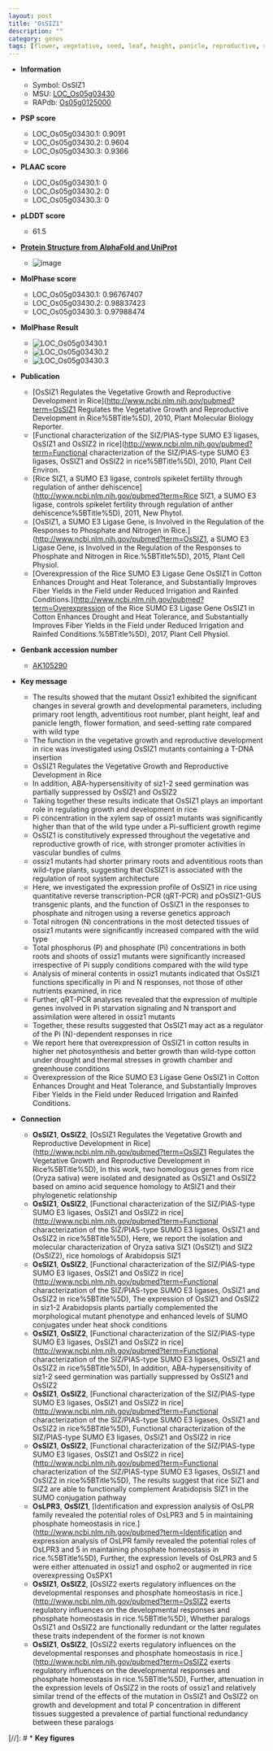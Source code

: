 ```yaml
---
layout: post
title: "OsSIZ1"
description: ""
category: genes
tags: [flower, vegetative, seed, leaf, height, panicle, reproductive, root, adventitious root, primary root, seed germination, growth, xylem, vascular bundle, nitrogen, architecture, Pi, phosphate,  pi , phosphorus, root system architecture, reproductive growth, drought, photosynthesis, heat tolerance]
---
```


* **Information**  
    + Symbol: OsSIZ1  
    + MSU: [LOC_Os05g03430](http://rice.plantbiology.msu.edu/cgi-bin/ORF_infopage.cgi?orf=LOC_Os05g03430)  
    + RAPdb: [Os05g0125000](http://rapdb.dna.affrc.go.jp/viewer/gbrowse_details/irgsp1?name=Os05g0125000)  

* **PSP score**  
    + LOC_Os05g03430.1: 0.9091 
    + LOC_Os05g03430.2: 0.9604 
    + LOC_Os05g03430.3: 0.9366 

* **PLAAC score**  
    + LOC_Os05g03430.1: 0 
    + LOC_Os05g03430.2: 0 
    + LOC_Os05g03430.3: 0 

* **pLDDT score**
    + 61.5

* **[Protein Structure from AlphaFold and UniProt](https://www.uniprot.org/uniprotkb/Q6L4L4/entry#structure)**
    + ![image](https://ricepsp.github.io/images/Q6/AF-Q6L4L4-F1.png)

* **MolPhase score**
    + LOC_Os05g03430.1: 0.96767407
    + LOC_Os05g03430.2: 0.98837423
    + LOC_Os05g03430.3: 0.97988474

* **MolPhase Result**
    + ![LOC_Os05g03430.1](https://304243504.github.io/Pictures/LOC_Os05g/LOC_Os05g03430.1.png)
    + ![LOC_Os05g03430.2](https://304243504.github.io/Pictures/LOC_Os05g/LOC_Os05g03430.2.png)
    + ![LOC_Os05g03430.3](https://304243504.github.io/Pictures/LOC_Os05g/LOC_Os05g03430.3.png)

* **Publication**  
    + [OsSIZ1 Regulates the Vegetative Growth and Reproductive Development in Rice](http://www.ncbi.nlm.nih.gov/pubmed?term=OsSIZ1 Regulates the Vegetative Growth and Reproductive Development in Rice%5BTitle%5D), 2010, Plant Molecular Biology Reporter.
    + [Functional characterization of the SIZ/PIAS-type SUMO E3 ligases, OsSIZ1 and OsSIZ2 in rice](http://www.ncbi.nlm.nih.gov/pubmed?term=Functional characterization of the SIZ/PIAS-type SUMO E3 ligases, OsSIZ1 and OsSIZ2 in rice%5BTitle%5D), 2010, Plant Cell Environ.
    + [Rice SIZ1, a SUMO E3 ligase, controls spikelet fertility through regulation of anther dehiscence](http://www.ncbi.nlm.nih.gov/pubmed?term=Rice SIZ1, a SUMO E3 ligase, controls spikelet fertility through regulation of anther dehiscence%5BTitle%5D), 2011, New Phytol.
    + [OsSIZ1, a SUMO E3 Ligase Gene, is Involved in the Regulation of the Responses to Phosphate and Nitrogen in Rice.](http://www.ncbi.nlm.nih.gov/pubmed?term=OsSIZ1, a SUMO E3 Ligase Gene, is Involved in the Regulation of the Responses to Phosphate and Nitrogen in Rice.%5BTitle%5D), 2015, Plant Cell Physiol.
    + [Overexpression of the Rice SUMO E3 Ligase Gene OsSIZ1 in Cotton Enhances Drought and Heat Tolerance, and Substantially Improves Fiber Yields in the Field under Reduced Irrigation and Rainfed Conditions.](http://www.ncbi.nlm.nih.gov/pubmed?term=Overexpression of the Rice SUMO E3 Ligase Gene OsSIZ1 in Cotton Enhances Drought and Heat Tolerance, and Substantially Improves Fiber Yields in the Field under Reduced Irrigation and Rainfed Conditions.%5BTitle%5D), 2017, Plant Cell Physiol.

* **Genbank accession number**  
    + [AK105290](http://www.ncbi.nlm.nih.gov/nuccore/AK105290)

* **Key message**  
    + The results showed that the mutant Ossiz1 exhibited the significant changes in several growth and developmental parameters, including primary root length, adventitious root number, plant height, leaf and panicle length, flower formation, and seed-setting rate compared with wild type
    + The function in the vegetative growth and reproductive development in rice was investigated using OsSIZ1 mutants containing a T-DNA insertion
    + OsSIZ1 Regulates the Vegetative Growth and Reproductive Development in Rice
    + In addition, ABA-hypersensitivity of siz1-2 seed germination was partially suppressed by OsSIZ1 and OsSIZ2
    + Taking together these results indicate that OsSIZ1 plays an important role in regulating growth and development in rice
    + Pi concentration in the xylem sap of ossiz1 mutants was significantly higher than that of the wild type under a Pi-sufficient growth regime
    + OsSIZ1 is constitutively expressed throughout the vegetative and reproductive growth of rice, with stronger promoter activities in vascular bundles of culms
    + ossiz1 mutants had shorter primary roots and adventitious roots than wild-type plants, suggesting that OsSIZ1 is associated with the regulation of root system architecture
    + Here, we investigated the expression profile of OsSIZ1 in rice using quantitative reverse transcription-PCR (qRT-PCR) and pOsSIZ1-GUS transgenic plants, and the function of OsSIZ1 in the responses to phosphate and nitrogen using a reverse genetics approach
    + Total nitrogen (N) concentrations in the most detected tissues of ossiz1 mutants were significantly increased compared with the wild type
    + Total phosphorus (P) and phosphate (Pi) concentrations in both roots and shoots of ossiz1 mutants were significantly increased irrespective of Pi supply conditions compared with the wild type
    + Analysis of mineral contents in ossiz1 mutants indicated that OsSIZ1 functions specifically in Pi and N responses, not those of other nutrients examined, in rice
    + Further, qRT-PCR analyses revealed that the expression of multiple genes involved in Pi starvation signaling and N transport and assimilation were altered in ossiz1 mutants
    + Together, these results suggested that OsSIZ1 may act as a regulator of the Pi (N)-dependent responses in rice
    + We report here that overexpression of OsSIZ1 in cotton results in higher net photosynthesis and better growth than wild-type cotton under drought and thermal stresses in growth chamber and greenhouse conditions
    + Overexpression of the Rice SUMO E3 Ligase Gene OsSIZ1 in Cotton Enhances Drought and Heat Tolerance, and Substantially Improves Fiber Yields in the Field under Reduced Irrigation and Rainfed Conditions.

* **Connection**  
    + __OsSIZ1__, __OsSIZ2__, [OsSIZ1 Regulates the Vegetative Growth and Reproductive Development in Rice](http://www.ncbi.nlm.nih.gov/pubmed?term=OsSIZ1 Regulates the Vegetative Growth and Reproductive Development in Rice%5BTitle%5D), In this work, two homologous genes from rice (Oryza sativa) were isolated and designated as OsSIZ1 and OsSIZ2 based on amino acid sequence homology to AtSIZ1 and their phylogenetic relationship
    + __OsSIZ1__, __OsSIZ2__, [Functional characterization of the SIZ/PIAS-type SUMO E3 ligases, OsSIZ1 and OsSIZ2 in rice](http://www.ncbi.nlm.nih.gov/pubmed?term=Functional characterization of the SIZ/PIAS-type SUMO E3 ligases, OsSIZ1 and OsSIZ2 in rice%5BTitle%5D), Here, we report the isolation and molecular characterization of Oryza sativa SIZ1 (OsSIZ1) and SIZ2 (OsSIZ2), rice homologs of Arabidopsis SIZ1
    + __OsSIZ1__, __OsSIZ2__, [Functional characterization of the SIZ/PIAS-type SUMO E3 ligases, OsSIZ1 and OsSIZ2 in rice](http://www.ncbi.nlm.nih.gov/pubmed?term=Functional characterization of the SIZ/PIAS-type SUMO E3 ligases, OsSIZ1 and OsSIZ2 in rice%5BTitle%5D), The expression of OsSIZ1 and OsSIZ2 in siz1-2 Arabidopsis plants partially complemented the morphological mutant phenotype and enhanced levels of SUMO conjugates under heat shock conditions
    + __OsSIZ1__, __OsSIZ2__, [Functional characterization of the SIZ/PIAS-type SUMO E3 ligases, OsSIZ1 and OsSIZ2 in rice](http://www.ncbi.nlm.nih.gov/pubmed?term=Functional characterization of the SIZ/PIAS-type SUMO E3 ligases, OsSIZ1 and OsSIZ2 in rice%5BTitle%5D), In addition, ABA-hypersensitivity of siz1-2 seed germination was partially suppressed by OsSIZ1 and OsSIZ2
    + __OsSIZ1__, __OsSIZ2__, [Functional characterization of the SIZ/PIAS-type SUMO E3 ligases, OsSIZ1 and OsSIZ2 in rice](http://www.ncbi.nlm.nih.gov/pubmed?term=Functional characterization of the SIZ/PIAS-type SUMO E3 ligases, OsSIZ1 and OsSIZ2 in rice%5BTitle%5D), Functional characterization of the SIZ/PIAS-type SUMO E3 ligases, OsSIZ1 and OsSIZ2 in rice
    + __OsSIZ1__, __OsSIZ2__, [Functional characterization of the SIZ/PIAS-type SUMO E3 ligases, OsSIZ1 and OsSIZ2 in rice](http://www.ncbi.nlm.nih.gov/pubmed?term=Functional characterization of the SIZ/PIAS-type SUMO E3 ligases, OsSIZ1 and OsSIZ2 in rice%5BTitle%5D), The results suggest that rice SIZ1 and SIZ2 are able to functionally complement Arabidopsis SIZ1 in the SUMO conjugation pathway
    + __OsLPR3__, __OsSIZ1__, [Identification and expression analysis of OsLPR family revealed the potential roles of OsLPR3 and 5 in maintaining phosphate homeostasis in rice.](http://www.ncbi.nlm.nih.gov/pubmed?term=Identification and expression analysis of OsLPR family revealed the potential roles of OsLPR3 and 5 in maintaining phosphate homeostasis in rice.%5BTitle%5D), Further, the expression levels of OsLPR3 and 5 were either attenuated in ossiz1 and ospho2 or augmented in rice overexpressing OsSPX1
    + __OsSIZ1__, __OsSIZ2__, [OsSIZ2 exerts regulatory influences on the developmental responses and phosphate homeostasis in rice.](http://www.ncbi.nlm.nih.gov/pubmed?term=OsSIZ2 exerts regulatory influences on the developmental responses and phosphate homeostasis in rice.%5BTitle%5D),  Whether paralogs OsSIZ1 and OsSIZ2 are functionally redundant or the latter regulates these traits independent of the former is not known
    + __OsSIZ1__, __OsSIZ2__, [OsSIZ2 exerts regulatory influences on the developmental responses and phosphate homeostasis in rice.](http://www.ncbi.nlm.nih.gov/pubmed?term=OsSIZ2 exerts regulatory influences on the developmental responses and phosphate homeostasis in rice.%5BTitle%5D),  Further, attenuation in the expression levels of OsSIZ2 in the roots of ossiz1 and relatively similar trend of the effects of the mutation in OsSIZ1 and OsSIZ2 on growth and development and total P concentration in different tissues suggested a prevalence of partial functional redundancy between these paralogs

[//]: # * **Key figures**  


